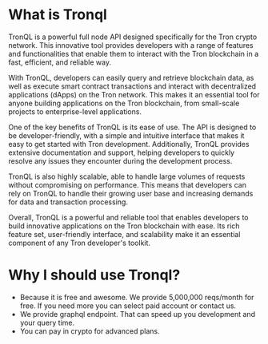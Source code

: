 # What is Tronql

TronQL is a powerful full node API designed specifically for the Tron crypto network. This innovative tool provides developers with a range of features and functionalities that enable them to interact with the Tron blockchain in a fast, efficient, and reliable way.

With TronQL, developers can easily query and retrieve blockchain data, as well as execute smart contract transactions and interact with decentralized applications (dApps) on the Tron network. This makes it an essential tool for anyone building applications on the Tron blockchain, from small-scale projects to enterprise-level applications.

One of the key benefits of TronQL is its ease of use. The API is designed to be developer-friendly, with a simple and intuitive interface that makes it easy to get started with Tron development. Additionally, TronQL provides extensive documentation and support, helping developers to quickly resolve any issues they encounter during the development process.

TronQL is also highly scalable, able to handle large volumes of requests without compromising on performance. This means that developers can rely on TronQL to handle their growing user base and increasing demands for data and transaction processing.

Overall, TronQL is a powerful and reliable tool that enables developers to build innovative applications on the Tron blockchain with ease. Its rich feature set, user-friendly interface, and scalability make it an essential component of any Tron developer's toolkit.

# Why I should use Tronql?

- Because it is free and awesome. We provide 5,000,000 reqs/month for free. If you need more you can select paid account or contact us.
- We provide graphql endpoint. That can speed up you development and your query time.
- You can pay in crypto for advanced plans.
